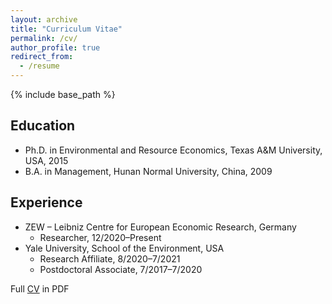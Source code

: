 ```yaml
---
layout: archive
title: "Curriculum Vitae"
permalink: /cv/
author_profile: true
redirect_from:
  - /resume
---
```


{% include base_path %}

## Education

* Ph.D. in Environmental and Resource Economics, Texas A&M University, USA, 2015
* B.A. in Management, Hunan Normal University, China, 2009

## Experience

* ZEW – Leibniz Centre for European Economic Research, Germany
  * Researcher, 12/2020–Present
* Yale University, School of the Environment, USA
  * Research Affiliate, 8/2020–7/2021
  * Postdoctoral Associate, 7/2017–7/2020



Full [CV](http://pei-huang.github.io/files/pei-huang-cv.pdf) in PDF
